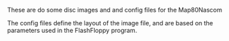 These are do some disc images and and config files for the Map80Nascom

The config files define the layout of the image file, and are based on the parameters used in the FlashFloppy program.

